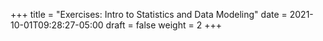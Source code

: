 +++
title = "Exercises: Intro to Statistics and Data Modeling"
date = 2021-10-01T09:28:27-05:00
draft = false
weight = 2
+++
